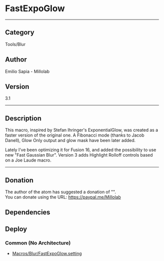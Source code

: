 # FastExpoGlow
___

## Category
Tools/Blur

## Author
Emilio Sapia - Millolab

## Version
3.1

___

## Description
<p>This macro, inspired by Stefan Ihringer's ExponentialGlow, was created as a faster version of the original one. A Fibonacci mode (thanks to Jacob Danell), Glow Only output and glow mask have been later added.</p>
<p>Lately I've been optimizing it for Fusion 16, and added the possibility to use new "Fast Gaussian Blur". Version 3 adds Highlight Rolloff controls based on a Joe Laude macro.</p>




___

## Donation
The author of the atom has suggested a donation of "".  
You can donate using the URL: <a href="https://paypal.me/Millolab">https://paypal.me/Millolab</a>
## Dependencies

## Deploy

### Common (No Architecture)

<ul>
<li><a href="https://gitlab.com/WeSuckLess/Reactor/-/blob/master/Atoms/com.Millolab.FastExpoGlow/Macros/Blur/FastExpoGlow.setting?ref_type=heads">Macros/Blur/FastExpoGlow.setting</a></li>
</ul>
